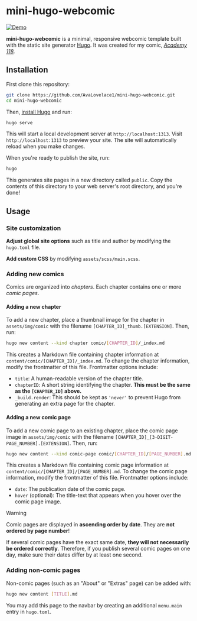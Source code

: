 # mini-hugo-webcomic

[![Demo][Browser]][Demo]

**mini-hugo-webcomic** is a minimal, responsive webcomic template built with the static site
generator [Hugo](https://gohugo.io/).
It was created for my comic, *[Academy 118](https://academy118.com)*.

## Installation

First clone this repository:

```bash
git clone https://github.com/AvaLovelace1/mini-hugo-webcomic.git
cd mini-hugo-webcomic
````

Then, [install Hugo](https://gohugo.io/installation/) and run:

```bash
hugo serve
```

This will start a local development server at `http://localhost:1313`.
Visit `http://localhost:1313` to preview your site.
The site will automatically reload when you make changes.

When you're ready to publish the site, run:

```bash
hugo
```

This generates site pages in a new directory called `public`.
Copy the contents of this directory to your web server's root directory, and you're done!

## Usage

### Site customization

**Adjust global site options** such as title and author by modifying the `hugo.toml` file.

**Add custom CSS** by modifying `assets/scss/main.scss`.

### Adding new comics

Comics are organized into _chapters_. Each chapter contains one or more _comic pages_.

#### Adding a new chapter

To add a new chapter, place a thumbnail image for the chapter in `assets/img/comic`
with the filename `[CHAPTER_ID]_thumb.[EXTENSION]`. Then, run:

```bash
hugo new content --kind chapter comic/[CHAPTER_ID]/_index.md
```

This creates a Markdown file containing chapter information at `content/comic/[CHAPTER_ID]/_index.md`.
To change the chapter information, modify the frontmatter of this file. Frontmatter options include:

- `title`: A human-readable version of the chapter title.
- `chapterID`: A short string identifying the chapter. **This must be the same as the `[CHAPTER_ID]` above.**
- `_build.render`: This should be kept as `'never'` to prevent Hugo from generating an extra page for the chapter.

#### Adding a new comic page

To add a new comic page to an existing chapter, place the comic page image in `assets/img/comic`
with the filename `[CHAPTER_ID]_[3-DIGIT-PAGE_NUMBER].[EXTENSION]`. Then, run:

```bash
hugo new content --kind comic-page comic/[CHAPTER_ID]/[PAGE_NUMBER].md
```

This creates a Markdown file containing comic page information at `content/comic/[CHAPTER_ID]/[PAGE_NUMBER].md`.
To change the comic page information, modify the frontmatter of this file. Frontmatter options include:

- `date`: The publication date of the comic page.
- `hover` (optional): The title-text that appears when you hover over the comic page image.

> [!WARNING]
> Comic pages are displayed in **ascending order by date**. They are **not ordered by page number**!
>
> If several comic pages have the exact same date, **they will not necessarily be ordered correctly**.
> Therefore, if you publish several comic pages on one day, make sure their dates differ by at least one second.

### Adding non-comic pages

Non-comic pages (such as an "About" or "Extras" page) can be added with:

```bash
hugo new content [TITLE].md
```

You may add this page to the navbar by creating an additional `menu.main` entry in `hugo.toml`.

<!-- Links -->

[Demo]: https://avalovelace1.github.io/mini-hugo-webcomic/

[Browser]: https://img.shields.io/badge/Live%20Demo-4285F4?logo=GoogleChrome&logoColor=white&style=for-the-badge